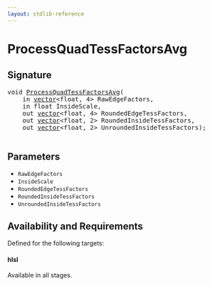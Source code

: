 ```yaml
---
layout: stdlib-reference
---
```


# ProcessQuadTessFactorsAvg

## Signature 

<pre>
<span class="code_keyword">void</span> <a href="/stdlib-reference/global-decls/ProcessQuadTessFactorsAvg">ProcessQuadTessFactorsAvg</a>(
    <span class="code_keyword">in</span> <a href="/stdlib-reference/types/vector/index" class="code_type">vector</a>&lt;<span class="code_keyword">float</span>, 4&gt; <span class='code_param'>RawEdgeFactors</span>,
    <span class="code_keyword">in</span> <span class="code_keyword">float</span> <span class='code_param'>InsideScale</span>,
    <span class="code_keyword">out</span> <a href="/stdlib-reference/types/vector/index" class="code_type">vector</a>&lt;<span class="code_keyword">float</span>, 4&gt; <span class='code_param'>RoundedEdgeTessFactors</span>,
    <span class="code_keyword">out</span> <a href="/stdlib-reference/types/vector/index" class="code_type">vector</a>&lt;<span class="code_keyword">float</span>, 2&gt; <span class='code_param'>RoundedInsideTessFactors</span>,
    <span class="code_keyword">out</span> <a href="/stdlib-reference/types/vector/index" class="code_type">vector</a>&lt;<span class="code_keyword">float</span>, 2&gt; <span class='code_param'>UnroundedInsideTessFactors</span>);

</pre>

## Parameters

* `RawEdgeFactors`
* `InsideScale`
* `RoundedEdgeTessFactors`
* `RoundedInsideTessFactors`
* `UnroundedInsideTessFactors`

## Availability and Requirements

Defined for the following targets:

#### hlsl
Available in all stages.



